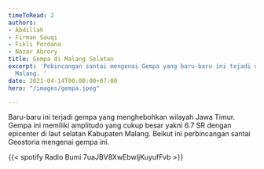 ```yaml
---
timeToRead: 2
authors:
- Abdillah
- Firman Sauqi
- Fikli Perdana
- Nazar Abrory
title: Gempa di Malang Selatan
excerpt: 'Pebincangan santai mengenai Gempa yang baru-baru ini tejadi di laut selatan
  Malang. '
date: 2021-04-14T00:00:00+07:00
hero: "/images/gempa.jpeg"

---
```


Baru-baru ini terjadi gempa yang menghebohkan wilayah Jawa Timur. Gempa ini memiliki amplitudo yang cukup besar yakni 6.7 SR dengan epicenter di laut selatan Kabupaten Malang. Beikut ini perbincangan santai Geostoria mengenai gempa ini.


{{< spotify Radio Bumi 7uaJBV8XwEbwIjKuyufFvb  >}}
